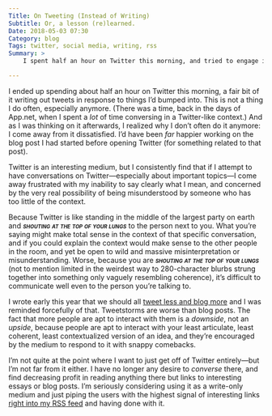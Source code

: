 ```yaml
---
Title: On Tweeting (Instead of Writing)
Subtitle: Or, a lesson (re)learned.
Date: 2018-05-03 07:30
Category: blog
Tags: twitter, social media, writing, rss
Summary: >
    I spent half an hour on Twitter this morning, and tried to engage in some “conversations” there. I wish I hadn’t.

---
```


I ended up spending about half an hour on Twitter this morning, a fair bit of it writing out tweets in response to things I’d bumped into. This is not a thing I do often, especially anymore. (There was a time, back in the days of App.net, when I spent a *lot* of time conversing in a Twitter-like context.) And as I was thinking on it afterwards, I realized why I don’t often do it anymore: I come away from it dissatisfied. I’d have been *far* happier working on the blog post I had started before opening Twitter (for something related to that post).

Twitter is an interesting medium, but I consistently find that if I attempt to have conversations on Twitter—especially about important topics—I come away frustrated with my inability to say clearly what I mean, and concerned by the very real possibility of being misunderstood by someone who has too little of the context.

Because Twitter is like standing in the middle of the largest party on earth and <span style="font-variant: small-caps; font-style: italic; font-weight: bold;">shouting at the top of your lungs</span> to the person next to you. What you’re saying might make total sense in the context of that specific conversation, and if you could explain the context would make sense to the other people in the room, and yet be open to wild and massive misinterpretation or misunderstanding. Worse, because you are <span style="font-variant: small-caps; font-style: italic; font-weight: bold;">shouting at the top of your lungs</span> (not to mention limited in the weirdest way to 280-character blurbs strung together into something only vaguely resembling coherence), it’s difficult to communicate well even to the person you’re talking to.

I wrote early this year that we should all [tweet less and blog more](https://www.chriskrycho.com/2018/tweet-less-blog-more.html) and I was reminded forcefully of that. Tweetstorms are worse than blog posts. The fact that more people are apt to interact with them is a *downside*, not an *upside*, because people are apt to interact with your least articulate, least coherent, least contextualized version of an idea, and they’re encouraged by the medium to respond to it with snappy comebacks.

I’m not quite at the point where I want to just get off of Twitter entirely—but I’m not far from it either. I have no longer any desire to *converse* there, and find decreasing profit in reading anything there but links to interesting essays or blog posts. I’m seriously considering using it as a write-only medium and just piping the users with the highest signal of interesting links [right into my <abbr>RSS</abbr> feed](https://feedbin.com/blog/2018/01/11/feedbin-is-the-best-way-to-read-twitter/ "“Feedbin is the Best Way to Read Twitter”") and having done with it.